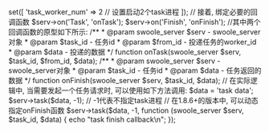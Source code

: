 <?php
/**
 * Created by PhpStorm.
 * User: hanxiaolong
 * Date: 2018/6/4
 * Time: 11:51
 */
// 要使用task worker, 需要进行一些必要的操作

// 首先, 需要设置swoole_server的配置参数
$serv->set([
    'task_worker_num' => 2 // 设置启动2个task进程
]);

// 接着, 绑定必要的回调函数
$serv->on('Task', 'onTask');
$serv->on('Finish', 'onFinish');

//其中两个回调函数的原型如下所示:
/**
 * @param swoole_server $serv   - swoole_server对象
 * @param $task_id              - 任务id
 * @param $from_id              - 投递任务的worker_id
 * @param $data                 - 投递的数据
 */
function onTask(swoole_server $serv, $task_id, $from_id, $data);

/**
 * @param swoole_server $serv   - swoole_server对象
 * @param $task_id              - 任务id
 * @param $data                 - 任务返回的数据
 */
function onFinish(swoole_server $serv, $task_id, $data);

// 在实际逻辑中, 当需要发起一个任务请求时, 可以使用如下方法调用:
$data = 'task data';
$serv->task($data, -1); // -1代表不指定task进程

// 在1.8.6+的版本中, 可以动态指定onFinish函数
$serv->task($data, -1, function (swoole_server $serv, $task_id, $data) {
    echo "task finish callback\n";
});